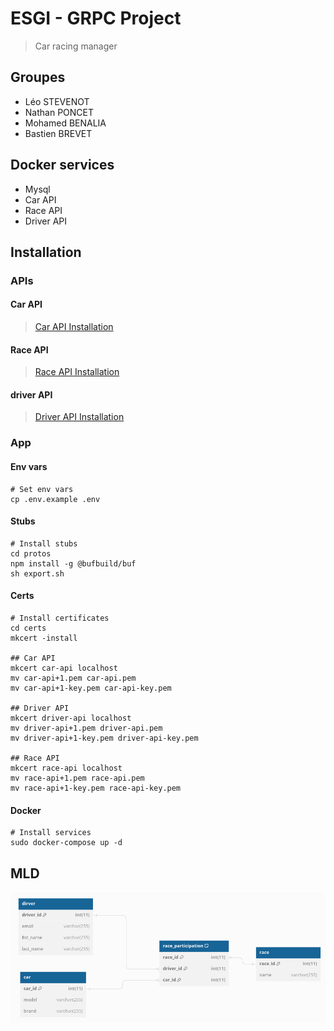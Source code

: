# ESGI - GRPC Project
> Car racing manager
## Groupes
- Léo STEVENOT
- Nathan PONCET
- Mohamed BENALIA
- Bastien BREVET
## Docker services
- Mysql
- Car API
- Race API
- Driver API
## Installation
### APIs
#### Car API
>[Car API Installation](api/car-api/readme.md)
#### Race API
>[Race API Installation](api/race-api/readme.md)
#### driver API
>[Driver API Installation](api/driver-api/readme.md)
### App
#### Env vars
```shell
# Set env vars
cp .env.example .env
```
#### Stubs
```shell
# Install stubs
cd protos
npm install -g @bufbuild/buf  
sh export.sh
```
#### Certs
```shell
# Install certificates
cd certs
mkcert -install

## Car API
mkcert car-api localhost
mv car-api+1.pem car-api.pem
mv car-api+1-key.pem car-api-key.pem

## Driver API
mkcert driver-api localhost
mv driver-api+1.pem driver-api.pem
mv driver-api+1-key.pem driver-api-key.pem

## Race API
mkcert race-api localhost
mv race-api+1.pem race-api.pem
mv race-api+1-key.pem race-api-key.pem
```
#### Docker
```shell
# Install services
sudo docker-compose up -d 
```
## MLD
![MLD](documentation/mld.png)

